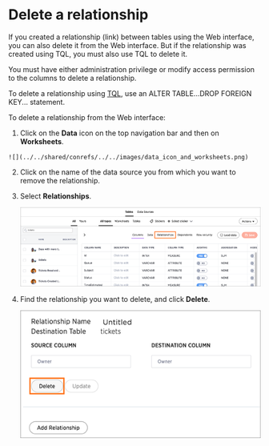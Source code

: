 # Delete a relationship

If you created a relationship \(link\) between tables using the Web interface, you can also delete it from the Web interface. But if the relationship was created using TQL, you must also use TQL to delete it.

You must have either administration privilege or modify access permission to the columns to delete a relationship.

To delete a relationship using [TQL](../reference/sql_cli_commands.html#), use an ALTER TABLE...DROP FOREIGN KEY... statement.

To delete a relationship from the Web interface:

1.   Click on the **Data** icon on the top navigation bar and then on **Worksheets**. 

    ![](../../shared/conrefs/../../images/data_icon_and_worksheets.png)

2.   Click on the name of the data source you from which you want to remove the relationship. 
3.  Select **Relationships**.

     ![](../../shared/conrefs/../../images/select_relationships.png "Select Relationships") 

4.   Find the relationship you want to delete, and click **Delete**. 

     ![](../../images/relationship_delete.png "Delete a relationship") 


